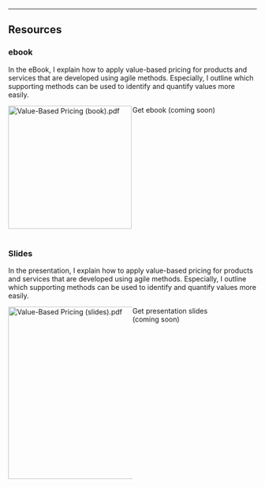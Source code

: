 <hr/>

## Resources

### ebook

In the eBook, I explain how to apply value-based pricing for products and services that are developed using agile methods. 
Especially, I outline which supporting methods can be used to identify and quantify values more easily. 

<div style="display: flex;">
    <div style="width: 50%;">
        <a download>
            <img src="{{ '/assets/Value_Based_Pricing_Book.jpg' | relative_url }}" alt="Value-Based Pricing (book).pdf" width="250px">
        </a>
    </div>
    <div style="width: 40%;">    
        <!--
        <a download style="text-decoration: none">
            <div class="button">
                Download (Coming soon)
            </div>
        </a>
        -->
        <a href="https://docs.google.com/forms/d/e/1FAIpQLSebAo6byIYU4tJxbc_XHGDWGpkUFqITjKzHycvphuvZ5fnIDQ/viewform?usp=sf_link" download style="text-decoration: none;" target="_blank">
            <div class="button">
                Get ebook (coming soon)
            </div>
        </a>
    </div>
</div>
<br/>

### Slides

In the presentation, I explain how to apply value-based pricing for products and services that are developed using agile methods. 
Especially, I outline which supporting methods can be used to identify and quantify values more easily. 

<div style="display: flex;">
    <div style="width: 50%;">
        <a download>
            <img src="{{ '/assets/Value_Based_Pricing_Slides.jpg' | relative_url }}" alt="Value-Based Pricing (slides).pdf" width="350px">
        </a>
    </div>
    <div style="width: 40%;">    
        <!--
        <a download style="text-decoration: none">
            <div class="button">
                Download (Coming soon)
            </div>
        </a>
        -->
        <a href="https://docs.google.com/forms/d/e/1FAIpQLSebAo6byIYU4tJxbc_XHGDWGpkUFqITjKzHycvphuvZ5fnIDQ/viewform?usp=sf_link" download style="text-decoration: none;" target="_blank">
            <div class="button">
                Get presentation slides (coming soon)
            </div>
        </a>        
    </div>
</div>
<br/>